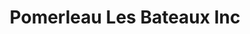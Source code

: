 ---
title: "Pomerleau Les Bateaux Inc"
url: /riviere-du-loup/pomerleau-les-bateaux-inc/
shop: boat
---